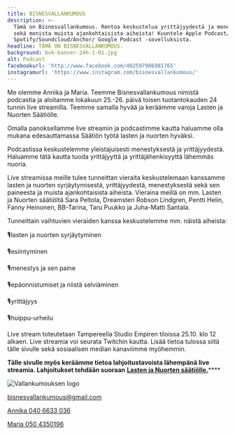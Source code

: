```yaml
---
title: BISNESVALLANKUMOUS
description: >-
  Tämä on Bisnesvallankumous. Rentoa keskustelua yrittäjyydestä ja menestyksestä
  sekä monista muista ajankohtaisista aiheista! Kuuntele Apple Podcast/
  Spotify/Soundcloud/Anchor/ Google Podcast -sovelluksista. 
headline: TÄMÄ ON BISNESVALLANKUMOUS.
background: bvk-banner-24h-1-01.jpg
alt: Podcast
facebookurl: 'http://www.facebook.com/402597986981765'
instagramurl: 'https://www.instagram.com/bisnesvallankumous/'
---
```

Me olemme Annika ja Maria. Teemme Bisnesvallankumous nimistä podcastia ja aloitamme lokakuun 25.-26. päivä toisen tuotantokauden 24 tunnin live streamilla. Teemme samalla hyvää ja keräämme varoja Lasten ja Nuorten Säätiölle.

Omalla panoksellamme live streamin ja podcastimme kautta haluamme olla mukana edesauttamassa Säätiön työtä lasten ja nuorten hyväksi.

Podcastissa keskustelemme yleistajuisesti menestyksestä ja yrittäjyydestä. Haluamme tätä kautta tuoda yrittäjyyttä ja yrittäjähenkisyyttä lähemmäs nuoria.

Live streamissa meille tulee tunneittan vieraita keskustelemaan kanssamme lasten ja nuorten syrjäytymisestä, yrittäjyydestä, menestyksestä sekä sen paineesta  ja muista ajankohtaisista aiheista. Vieraina meillä on mm. Lasten ja Nuorten säätiöltä Sara Peltola, Dreamsteri Robson Lindgren, Pentti Helin, Fanny Heinonen, BB-Tarina, Taru Puukko ja Juha-Matti Santala.

Tunneittain vaihtuvien vieraiden kanssa keskustelemme mm. näistä aiheista: 

🎙lasten ja nuorten syrjäytyminen

🎙esiintyminen

🎙menestys ja sen paine

🎙epäonnistumiset ja niistä selviäminen

🎙yrittäjyys

🎙huippu-urheilu

Live stream toteutetaan Tampereella Studio Empiren tiloissa 25.10. klo 12 alkaen. Live streamia voi seurata Twitchin kautta. Lisää tietoa tulossa siitä tälle sivulle sekä sosiaalisen median kanaviimme myöhemmin.

**Tälle sivulle myös keräämme tietoa lahjoitustavoista lähempänä live streamia. Lahjoitukset tehdään suoraan** [**Lasten ja Nuorten säätiölle.**](https://www.nuori.fi/lahjoita/)****

![Vallankumouksen logo](/uploads/bvk_uusi-logo-01.png "Vallankumouksen logo")

<a href="mailto:bisnesvallankumous@gmail.com">bisnesvallankumous@gmail.com</a>

<a href="tel:0406633036">Annika 040 6633 036</a>

<a href="tel:050 4350196">Maria 050 4350196 </a>
